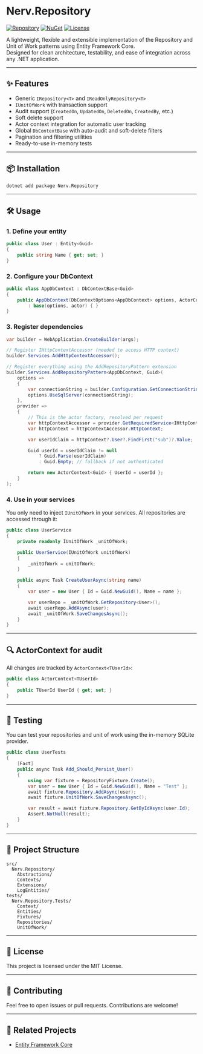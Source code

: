 # Nerv.Repository

[![Repository](https://img.shields.io/badge/code-GitHub-blue.svg)](https://github.com/dev-github-main/Nerv.Repository)
[![NuGet](https://img.shields.io/nuget/v/Nerv.Repository.svg)](https://www.nuget.org/packages/Nerv.Repository/)
[![License](https://img.shields.io/badge/license-MIT-blue.svg)](LICENSE)

A lightweight, flexible and extensible implementation of the Repository and Unit of Work patterns using Entity Framework Core.  
Designed for clean architecture, testability, and ease of integration across any .NET application.

---

## ✨ Features

- Generic `IRepository<T>` and `IReadOnlyRepository<T>`
- `IUnitOfWork` with transaction support
- Audit support (`CreatedOn`, `UpdatedOn`, `DeletedOn`, `CreatedBy`, etc.)
- Soft delete support
- Actor context integration for automatic user tracking
- Global `DbContextBase` with auto-audit and soft-delete filters
- Pagination and filtering utilities
- Ready-to-use in-memory tests

---

## 📦 Installation

```bash
dotnet add package Nerv.Repository
```

---

## 🛠️ Usage

### 1. Define your entity
```csharp
public class User : Entity<Guid>
{
    public string Name { get; set; }
}
```

### 2. Configure your DbContext
```csharp
public class AppDbContext : DbContextBase<Guid>
{
    public AppDbContext(DbContextOptions<AppDbContext> options, ActorContext<Guid> actor)
        : base(options, actor) { }
}
```

### 3. Register dependencies
```csharp
var builder = WebApplication.CreateBuilder(args);

// Register IHttpContextAccessor (needed to access HTTP context)
builder.Services.AddHttpContextAccessor();

// Register everything using the AddRepositoryPattern extension
builder.Services.AddRepositoryPattern<AppDbContext, Guid>(
    options => 
    {
        var connectionString = builder.Configuration.GetConnectionString("DefaultConnection");
        options.UseSqlServer(connectionString);
    },
    provider =>
    {
        // This is the actor factory, resolved per request
        var httpContextAccessor = provider.GetRequiredService<IHttpContextAccessor>();
        var httpContext = httpContextAccessor.HttpContext;

        var userIdClaim = httpContext?.User?.FindFirst("sub")?.Value;

        Guid userId = userIdClaim != null 
            ? Guid.Parse(userIdClaim)
            : Guid.Empty; // fallback if not authenticated

        return new ActorContext<Guid> { UserId = userId };
    }
);
```

### 4. Use in your services
You only need to inject `IUnitOfWork` in your services. All repositories are accessed through it:

```csharp
public class UserService
{
    private readonly IUnitOfWork _unitOfWork;

    public UserService(IUnitOfWork unitOfWork)
    {
        _unitOfWork = unitOfWork;
    }

    public async Task CreateUserAsync(string name)
    {
        var user = new User { Id = Guid.NewGuid(), Name = name };

        var userRepo = _unitOfWork.GetRepository<User>();
        await userRepo.AddAsync(user);
        await _unitOfWork.SaveChangesAsync();
    }
}
```

---

## 🔍 ActorContext for audit
All changes are tracked by `ActorContext<TUserId>`:

```csharp
public class ActorContext<TUserId>
{
    public TUserId UserId { get; set; }
}
```

---

## 🧪 Testing

You can test your repositories and unit of work using the in-memory SQLite provider.

```csharp
public class UserTests
{
    [Fact]
    public async Task Add_Should_Persist_User()
    {
        using var fixture = RepositoryFixture.Create();
        var user = new User { Id = Guid.NewGuid(), Name = "Test" };
        await fixture.Repository.AddAsync(user);
        await fixture.UnitOfWork.SaveChangesAsync();

        var result = await fixture.Repository.GetByIdAsync(user.Id);
        Assert.NotNull(result);
    }
}
```

---

## 🧱 Project Structure

```
src/
  Nerv.Repository/
    Abstractions/
    Contexts/
    Extensions/
    LogEntities/
tests/
  Nerv.Repository.Tests/
    Context/
    Entities/
    Fixtures/
    Repositories/
    UnitOfWork/
```

---

## 📄 License

This project is licensed under the MIT License.

---

## 🤝 Contributing

Feel free to open issues or pull requests. Contributions are welcome!

---

## 🔗 Related Projects

- [Entity Framework Core](https://docs.microsoft.com/en-us/ef/core/)